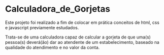 # Calculadora_de_Gorjetas

Este projeto foi realizado a fim de colocar em prática conceitos de html, css e javascript previamente estudados.

Trata-se  de uma calculadora capaz de calcular a gorjeta de que uma(s) pessoa(s) deverá(ão) dar ao atendente de um estabelecimento, baseado na qualidade do atendimento e no valor da conta.

